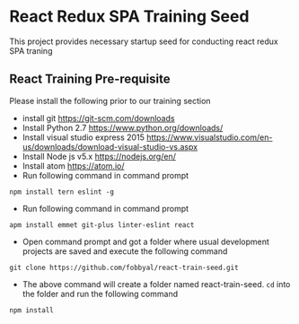 # React Redux SPA Training Seed
This project provides necessary startup seed for conducting react redux SPA traning

## React Training Pre-requisite
Please install the following prior to our training section
* install git https://git-scm.com/downloads
* Install Python 2.7 https://www.python.org/downloads/
* Install visual studio express 2015 https://www.visualstudio.com/en-us/downloads/download-visual-studio-vs.aspx
* Install Node js v5.x https://nodejs.org/en/
* Install atom https://atom.io/
* Run following command in command prompt
```
npm install tern eslint -g
```
* Run following command in command prompt 
```
apm install emmet git-plus linter-eslint react 
```
* Open command prompt and got a folder where usual development projects are saved and execute the following command
```
git clone https://github.com/fobbyal/react-train-seed.git
```
* The above command will create a folder named react-train-seed. `cd` into the folder and run the following command
```
npm install
```
